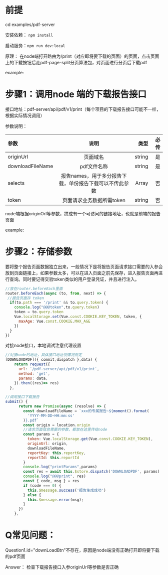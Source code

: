 # 前提
cd examples/pdf-server 

安装依赖： `npm install`

启动服务：`npm run dev:local`

原理： 在node端打开路由为/print（对应即将要下载的页面）的页面，点击页面上的下载按钮后走pdf-page-split分页算法包，对页面进行分页后下载pdf

example: 
# 步骤1：调用node 端的下载报告接口
接口地址：pdf-server/api/pdf/v1/print（每个项目的下载报告接口可能不一样，根据实际情况调用）

参数说明：

| 参数 |说明 |类型 | 必传
| :----------- | :------: | ------------: | ------------: |
| originUrl      | 页面域名  | string       | 是
| downloadFileName | pdf文件名称   | string | 是
| selects | 报告names，用于多分报告下载，单份报告下载可以不传此参数   |Array<string> |  否
| token | 页面请求业务数据所需token   | string | 否

node端根据originOrl等参数，拼成有一个可访问的链接地址，也就是前端的报告页面

example:

# 步骤2：存储参数
要将整个报告页面数据独立出来，一般情况下是将报告页面请求接口需要的入参会放到页面链接上，如果参数太多，可以在进入页面之前先保存，进入报告页面再进行查询。同时要记得交验token类似的用户登录凭证，并且进行注入。

```javascript
//放在router.beforeEach里面
router.beforeEach(async (to, from, next) => {
 //报告页面存 token
  if(to.path === '/print' && to.query.token) {
    console.log("@@@token",to.query.token)
    token = to.query.token
    Vue.localStorage.set(Vue.const.COOKIE.KEY_TOKEN, token, {
      maxAge: Vue.const.COOKIE.MAX_AGE
    })
  }
})
```


对接node接口，本地调试注意代理设置

```javascript
//对接node的地址，具体接口地址视情况而定
[DOWNLOADPDF]({ commit,dispatch },data) {
    return request({
      url: `/pdf-server/api/pdf/v1/print`,
      method: 'get',
      params: data,
    }).then((res)=> res)
  },
 
//调用接口下载报告
submit() {
      return new Promise(async (resolve) => {
        const downloadFileName = `xxx的专属报告~${moment().format(
          'YYYY-MM-DD~HH:mm:ss'
        )}.pdf`
        const origin = location.origin
        //请求页面信息需要的参数，都放在这里传给node
        const params = {
          token: Vue.localStorage.get(Vue.const.COOKIE.KEY_TOKEN),
          originUrl: origin,
          downloadFileName,
          reportKey: this.reportKey,
          reportId: this.reportId
        }
        console.log("printParams",params)
        const res = await this.$store.dispatch('DOWNLOADPDF', params)
        console.log("@@@print", res)
        const { code, msg } = res
        if (code === 0) {
          this.$message.success('报告生成成功')
        } else {
          this.$message.error(msg);
        }
      })
    },
```


# Q常见问题：

Question1.id="downLoadBtn"不存在，原因是node端没有正确打开即将要下载的pdf页面

Answer： 检查下载报告接口入参originUrl等参数是否正确
